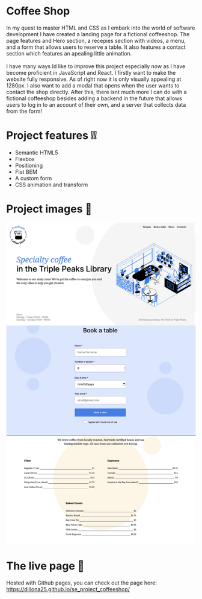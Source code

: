 # Coffee Shop

In my quest to master HTML and CSS as I embark into the world of software development I have created a landing page for a fictional coffeeshop. The page features and Hero section, a recepies section with videos, a menu, and a form that allows users to reserve a table. It also features a contact section which features an apealing little animation.
<br />
<br />
I have many ways Id like to improve this project especially now as I have become proficient in JavaScript and React. I firstly want to make the website fully responsive. As of right now it is only visually appealing at 1280px. I also want to add a modal that opens when the user wants to contact the shop directly. After this, there isnt much more I can do with a fictional coffeeshop besides adding a backend in the future that allows users to log in to an account of their own, and a server that collects data from the form!

# Project features ❕❕

- Semantic HTML5
- Flexbox
- Positioning
- Flat BEM
- A custom form
- CSS animation and transform

# Project images 📸

<div>
<img align="center" alt="Image of project" src="./images/Coffeeshop 3.jpeg">
<br />
<img align="center" alt="Image of project" src="./images/Coffeeshop 2.jpeg">
<br />
<img align="center" alt="Image of project" src="./images/Coffeeshop 1.jpeg">
</div>

# The live page 🚀

Hosted with Github pages, you can check out the page here:
https://dillona25.github.io/se_project_coffeeshop/

